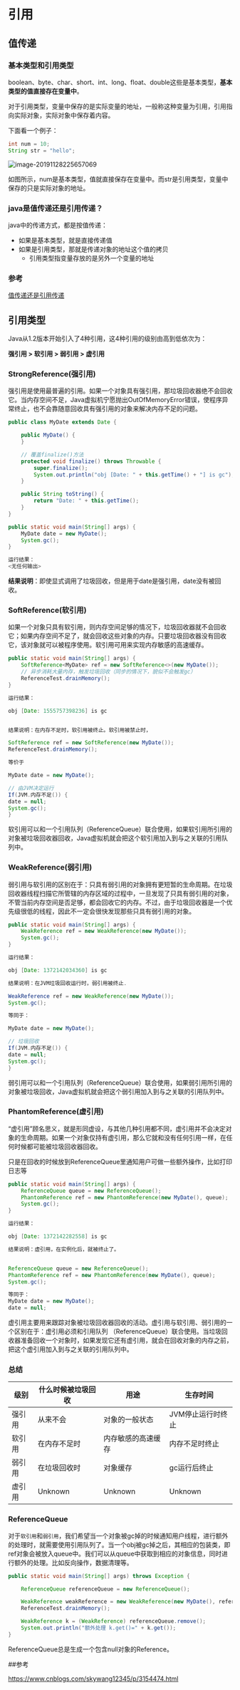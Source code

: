 # 引用



## 值传递



### 基本类型和引用类型

boolean、byte、char、short、int、long、float、double这些是基本类型，**基本类型的值直接存在变量中**。

对于引用类型，变量中保存的是实际变量的地址，一般称这种变量为引用，引用指向实际对象，实际对象中保存着内容。

下面看一个例子：

```java
int num = 10;
String str = "hello";
```

![image-20191128225657069](https://tva1.sinaimg.cn/large/006y8mN6gy1g9e5ax2us8j30wc0ga774.jpg)



如图所示，num是基本类型，值就直接保存在变量中。而str是引用类型，变量中保存的只是实际对象的地址。







### java是值传递还是引用传递？

java中的传递方式，都是按值传递：

- 如果是基本类型，就是直接传递值
- 如果是引用类型，那就是传递对象的地址这个值的拷贝
  - 引用类型指变量存放的是另外一个变量的地址

### 参考

[值传递还是引用传递](https://www.zhihu.com/question/31203609?sort=created)















## 引用类型

Java从1.2版本开始引入了4种引用，这4种引用的级别由高到低依次为：

   **强引用  >  软引用  >  弱引用  >  虚引用**



### StrongReference(强引用)

强引用是使用最普遍的引用。如果一个对象具有强引用，那垃圾回收器绝不会回收它。当内存空间不足，Java虚拟机宁愿抛出OutOfMemoryError错误，使程序异常终止，也不会靠随意回收具有强引用的对象来解决内存不足的问题。

```java
public class MyDate extends Date {

    public MyDate() {
    }

    // 覆盖finalize()方法
    protected void finalize() throws Throwable {
        super.finalize();
        System.out.println("obj [Date: " + this.getTime() + "] is gc");
    }

    public String toString() {
        return "Date: " + this.getTime();
    }
}
```



```java
public static void main(String[] args) {
    MyDate date = new MyDate();
    System.gc();
}

运行结果：
<无任何输出>
```

**结果说明**：即使显式调用了垃圾回收，但是用于date是强引用，date没有被回收。









### SoftReference(软引用)

 如果一个对象只具有软引用，则内存空间足够的情况下，垃圾回收器就不会回收它；如果内存空间不足了，就会回收这些对象的内存。只要垃圾回收器没有回收它，该对象就可以被程序使用。软引用可用来实现内存敏感的高速缓存。

```java
public static void main(String[] args) {
    SoftReference<MyDate> ref = new SoftReference<>(new MyDate());
    // 异步消耗大量内存，触发垃圾回收（同步的情况下，貌似不会触发gc）
    ReferenceTest.drainMemory();
}

运行结果：

obj [Date: 1555757398236] is gc


结果说明：在内存不足时，软引用被终止。软引用被禁止时，

SoftReference ref = new SoftReference(new MyDate());
ReferenceTest.drainMemory();

等价于

MyDate date = new MyDate();

// 由JVM决定运行
If(JVM.内存不足()) {
date = null;
System.gc();
}
```



软引用可以和一个引用队列（ReferenceQueue）联合使用，如果软引用所引用的对象被垃圾回收器回收，Java虚拟机就会把这个软引用加入到与之关联的引用队列中。





### WeakReference(弱引用)

弱引用与软引用的区别在于：只具有弱引用的对象拥有更短暂的生命周期。在垃圾回收器线程扫描它所管辖的内存区域的过程中，一旦发现了只具有弱引用的对象，不管当前内存空间是否足够，都会回收它的内存。不过，由于垃圾回收器是一个优先级很低的线程，因此不一定会很快发现那些只具有弱引用的对象。

```java
public static void main(String[] args) {
    WeakReference ref = new WeakReference(new MyDate());
    System.gc();
}

运行结果：

obj [Date: 1372142034360] is gc

结果说明：在JVM垃圾回收运行时，弱引用被终止.

WeakReference ref = new WeakReference(new MyDate());
System.gc();

等同于：

MyDate date = new MyDate();

// 垃圾回收
If(JVM.内存不足()) {
date = null;
System.gc();
}
```

弱引用可以和一个引用队列（ReferenceQueue）联合使用，如果弱引用所引用的对象被垃圾回收，Java虚拟机就会把这个弱引用加入到与之关联的引用队列中。



### PhantomReference(虚引用)

“虚引用”顾名思义，就是形同虚设，与其他几种引用都不同，虚引用并不会决定对象的生命周期。如果一个对象仅持有虚引用，那么它就和没有任何引用一样，在任何时候都可能被垃圾回收器回收。

只是在回收的时候放到ReferenceQueue里通知用户可做一些额外操作，比如打印日志等

```java
public static void main(String[] args) {
    ReferenceQueue queue = new ReferenceQueue();
    PhantomReference ref = new PhantomReference(new MyDate(), queue);
    System.gc();
}

运行结果：

obj [Date: 1372142282558] is gc

结果说明：虚引用，在实例化后，就被终止了。


ReferenceQueue queue = new ReferenceQueue();
PhantomReference ref = new PhantomReference(new MyDate(), queue);
System.gc();

等同于：
MyDate date = new MyDate();
date = null;
```

 虚引用主要用来跟踪对象被垃圾回收器回收的活动。虚引用与软引用、弱引用的一个区别在于：虚引用必须和引用队列 （ReferenceQueue）联合使用。当垃圾回收器准备回收一个对象时，如果发现它还有虚引用，就会在回收对象的内存之前，把这个虚引用加入到与之关联的引用队列中。



### 总结

| **级别** | **什么时候被垃圾回收** | **用途**           | **生存时间**      |
| -------- | ---------------------- | ------------------ | ----------------- |
| 强引用   | 从来不会               | 对象的一般状态     | JVM停止运行时终止 |
| 软引用   | 在内存不足时           | 内存敏感的高速缓存 | 内存不足时终止    |
| 弱引用   | 在垃圾回收时           | 对象缓存           | gc运行后终止      |
| 虚引用   | Unknown                | Unknown            | Unknown           |



### ReferenceQueue

对于`软引用`和`弱引用`，我们希望当一个对象被gc掉的时候通知用户线程，进行额外的处理时，就需要使用引用队列了。当一个obj被gc掉之后，其相应的包装类，即ref对象会被放入queue中。我们可以从queue中获取到相应的对象信息，同时进行额外的处理。比如反向操作，数据清理等。

```java
public static void main(String[] args) throws Exception {

    ReferenceQueue referenceQueue = new ReferenceQueue();

    WeakReference weakReference = new WeakReference(new MyDate(), referenceQueue);
    ReferenceTest.drainMemory();

    WeakReference k = (WeakReference) referenceQueue.remove();
    System.out.println("额外处理 k.get()=" + k.get());
}
```

ReferenceQueue总是生成一个包含null对象的Reference。



##参考

<https://www.cnblogs.com/skywang12345/p/3154474.html>